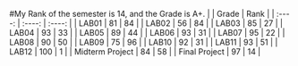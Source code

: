 #My Rank of the semester is 14, and the Grade is A+.
|  | Grade | Rank |
| :----: | :----: | :----: |
| LAB01 | 81 | 84 |
| LAB02 | 56 | 84 |
| LAB03 | 85 | 27 |
| LAB04 | 93 | 33 |
| LAB05 | 89 | 44 |
| LAB06 | 93 | 31 |
| LAB07 | 95 | 22 |
| LAB08 | 90 | 50 |
| LAB09 | 75 | 96 |
| LAB10 | 92 | 31 |
| LAB11 | 93 | 51 |
| LAB12 | 100 | 1 |
| Midterm Project | 84 | 58 |
| Final Project | 97 | 14 |
